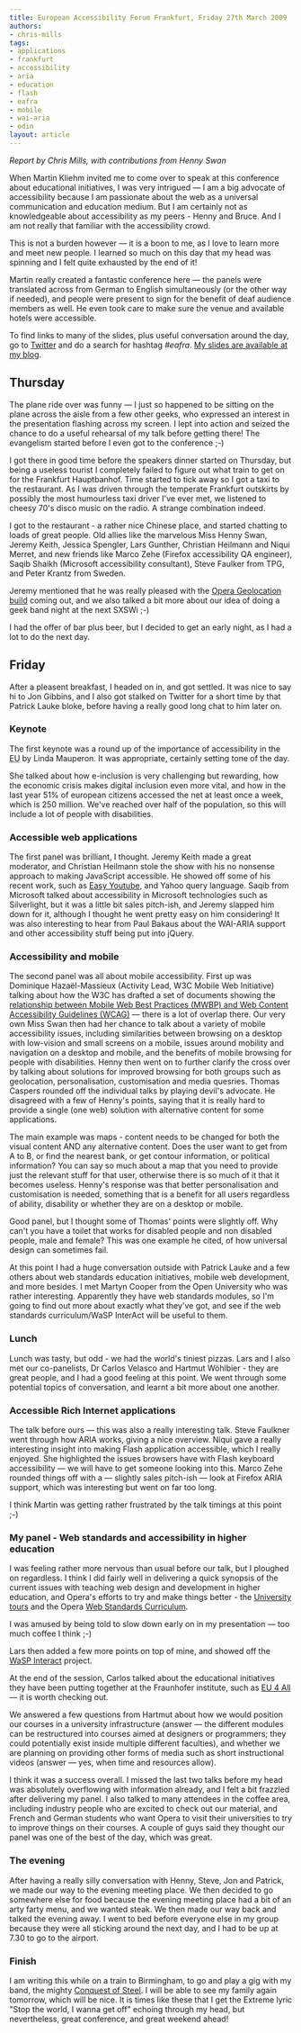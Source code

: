 ```yaml
---
title: European Accessibility Forum Frankfurt, Friday 27th March 2009
authors:
- chris-mills
tags:
- applications
- frankfurt
- accessibility
- aria
- education
- flash
- eafra
- mobile
- wai-aria
- odin
layout: article
---
```

<p><em>Report by Chris Mills, with contributions from Henny Swan</em></p>

<p>When Martin Kliehm invited me to come over to speak at this conference about educational initiatives, I was very intrigued — I am a big advocate of accessibility because I am passionate about the web as a universal communication and education medium. But I am certainly not as knowledgeable about accessibility as my peers - Henny and Bruce. And I am not really that familiar with the accessibility crowd.</p>

<p>This is not a burden however — it is a boon to me, as I love to learn more and meet new people. I learned so much on this day that my head was spinning and I felt quite exhausted by the end of it!</p>

<p>Martin really created a fantastic conference here — the panels were translated across from German to English simultaneously (or the other way if needed), and people were present to sign for the benefit of deaf audience members as well. He even took care to make sure the venue and available hotels were accessible.</p>

<p>To find links to many of the slides, plus useful conversation around the day, go to <a href="http://www.twitter.com">Twitter</a> and do a search for hashtag <em>#eafra</em>. <a href="http://my.opera.com/chrismills">My slides are available at my blog</a>.</p>

<h2>Thursday</h2>

<p>The plane ride over was funny — I just so happened to be sitting on the plane across the aisle from a few other geeks, who expressed an interest in the presentation flashing across my screen. I lept into action and seized the chance to do a useful rehearsal of my talk before getting there! The evangelism started before I even got to the conference ;-)</p>

<p>I got there in good time before the speakers dinner started on Thursday, but being a useless tourist I completely failed to figure out what train to get on for the Frankfurt Hauptbanhof. Time started to tick away so I got a taxi to the restaurant. As I was driven through the temperate Frankfurt outskirts by possibly the most humourless taxi driver I&#39;ve ever met, we listened to cheesy 70&#39;s disco music on the radio. A strange combination indeed.</p>

<p>I got to the restaurant - a rather nice Chinese place, and started chatting to loads of great people. Old allies like the marvelous Miss Henny Swan, Jeremy Keith, Jessica Spengler, Lars Gunther, Christian Heilmann and Niqui Merret, and new friends like Marco Zehe (Firefox accessibility QA engineer), Saqib Shaikh (Microsoft accessibility consultant), Steve Faulker from TPG, and Peter Krantz from Sweden.</p>

<p>Jeremy mentioned that he was really pleased with the <a href="http://labs.opera.com/news/2009/03/26/">Opera Geolocation build</a> coming out, and we also talked a bit more about our idea of doing a geek band night at the next SXSWi ;-)</p>

<p>I had the offer of bar plus beer, but I decided to get an early night, as I had a lot to do the next day.</p>

<h2>Friday</h2>

<p>After a pleasent breakfast, I headed on in, and got settled. It was nice to say hi to Jon Gibbins, and I also got stalked on Twitter for a short time by that Patrick Lauke bloke, before having a really good long chat to him later on.</p>

<h3>Keynote</h3>

<p>The first keynote was a round up of the importance of accessibility in the <acronym title="European Union">EU</acronym> by Linda Mauperon. It was appropriate, certainly setting tone of the day.</p>

<p>She talked about how e-inclusion is very challenging but rewarding, how the economic crisis makes digital inclusion even more vital, and how in the last year 51% of european citizens accessed the net at least once a week, which is 250 million. We&#39;ve reached over half of the population, so this will include a lot of people with disabilities.</p>

<h3>Accessible web applications</h3>

<p>The first panel was brilliant, I thought. Jeremy Keith made a great moderator, and Christian Heilmann stole the show with his no nonsense approach to making JavaScript accessible. He showed off some of his recent work, such as <a href="http://icant.co.uk/easy-youtube/">Easy Youtube</a>, and Yahoo query language. Saqib from Microsoft talked about accessibility in Microsoft technologies such as Silverlight, but it was a little bit sales pitch-ish, and Jeremy slapped him down for it, although I thought he went pretty easy on him considering! It was also interesting to hear from Paul Bakaus about the WAI-ARIA support and other accessibility stuff being put into jQuery.</p>

<h3>Accessibility and mobile</h3>

<p>The second panel was all about mobile accessibility. First up was Dominique Hazaël-Massieux (Activity Lead, W3C Mobile Web Initiative) talking about how the W3C has drafted a set of documents showing the <a href="http://www.w3.org/WAI/mobile/">relationship between Mobile Web Best Practices (MWBP) and Web Content Accessibility Guidelines (WCAG)</a> — there is a lot of overlap there. Our very own Miss Swan then had her chance to talk about a variety of mobile accessibility issues, including similarities between browsing on a desktop with low-vision and small screens on a mobile, issues around mobility and navigation on a desktop and mobile, and the benefits of mobile browsing for people with disabilities. Henny then went on to further clarify the cross over by talking about solutions for improved browsing for both groups such as geolocation, personalisation, customisation and media quesries. Thomas Caspers rounded off the individual talks by playing devil&#39;s advocate. He disagreed with a few of Henny&#39;s points, saying that it is really hard to provide a single (one web) solution with alternative content for some applications.</p>

<p>The main example was maps - content needs to be changed for both the visual content AND any alternative content. Does the user want to get from A to B, or find the nearest bank, or get contour information, or political information? You can say so much about a map that you need to provide just the relevant stuff for that user, otherwise there is so much of it that it becomes useless. Henny&#39;s response was that better personalisation and customisation is needed, something that is a benefit for all users regardless of ability, disability or whether they are on a desktop or mobile.</p>

<p>Good panel, but I thought some of Thomas&#39; points were slightly off. Why can&#39;t you have a toilet that works for disabled people and non disabled people, male and female? This was one example he cited, of how universal design can sometimes fail.</p>

<p>At this point I had a huge conversation outside with Patrick Lauke and a few others about web standards education initiatives, mobile web development, and more besides. I met Martyn Cooper from the Open University who was rather interesting. Apparently they have web standards modules, so I&#39;m going to find out more about exactly what they&#39;ve got, and see if the web standards curriculum/WaSP InterAct will be useful to them.</p>

<h3>Lunch</h3>

<p>Lunch was tasty, but odd - we had the world&#39;s tiniest pizzas. Lars and I also met our co-panelists, Dr Carlos Velasco and Hartmut Wöhlbier - they are great people, and I had a good feeling at this point. We went through some potential topics of conversation, and learnt a bit more about one another.</p>

<h3>Accessible Rich Internet applications</h3>

<p>The talk before ours — this was also a really interesting talk. Steve Faulkner went through how ARIA works, giving a nice overview. Niqui gave a really interesting insight into making Flash application accessible, which I really enjoyed. She highlighted the issues browsers have with Flash keyboard accessibility — we will have to get someone looking into this. Marco Zehe rounded things off with a — slightly sales pitch-ish — look at Firefox ARIA support, which was interesting but went on far too long.</p>

<p>I think Martin was getting rather frustrated by the talk timings at this point ;-)</p>

<h3>My panel - Web standards and accessibility in higher education</h3>

<p>I was feeling rather more nervous than usual before our talk, but I ploughed on regardless. I think I did fairly well in delivering a quick synopsis of the current issues with teaching web design and development in higher education, and Opera&#39;s efforts to try and make things better - the <a href="http://www.opera.com/company/education/tours/">University tours</a> and the Opera <a href="http://www.opera.com/wsc/">Web Standards Curriculum</a>.</p>

<p>I was amused by being told to slow down early on in my presentation — too much coffee I think ;-)</p>

<p>Lars then added a few more points on top of mine, and showed off the <a href="http://interact.webstandards.org">WaSP Interact</a> project.</p>

<p>At the end of the session, Carlos talked about the educational initiatives they have been putting together at the Fraunhofer institute, such as <a href="http://www.eu4all-project.eu/">EU 4 All</a> — it is worth checking out.</p>

<p>We answered a few questions from Hartmut about how we would position our courses in a university infrastructure (answer — the different modules can be restructured into courses aimed at designers or programmers; they could potentially exist inside multiple different faculties), and whether we are planning on providing other forms of media such as short instructional videos (answer — yes, when time and resources allow).</p>

<p>I think it was a success overall. I missed the last two talks before my head was absolutely overflowing with information already, and I felt a bit frazzled after delivering my panel. I also talked to many attendees in the coffee area, including industry people who are excited to check out our material, and French and German students who want Opera to visit their universities to try to improve things on their courses. A couple of guys said they thought our panel was one of the best of the day, which was great.</p>

<h3>The evening</h3>

<p>After having a really silly conversation with Henny, Steve, Jon and Patrick, we made our way to the evening meeting place. We then decided to go somewhere else for food because the evening meeting place had a bit of an arty farty menu, and we wanted steak. We then made our way back and talked the evening away. I went to bed before everyone else in my group because they were all sticking around the next day, and I had to be up at 7.30 to go to the airport.</p>

<h3>Finish</h3>

<p>I am writing this while on a train to Birmingham, to go and play a gig with my band, the mighty <a href="http://www.conquestofsteel.co.uk">Conquest of Steel</a>. I will be able to see my family again tomorrow, which will be nice. It is times like these that I get the Extreme lyric &quot;Stop the world, I wanna get off&quot; echoing through my head, but nevertheless, great conference, and great weekend ahead!</p>

